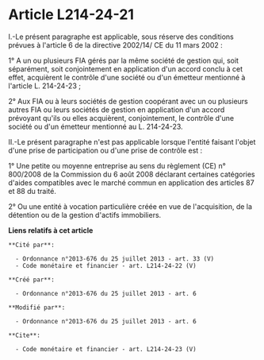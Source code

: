 # Article L214-24-21

I.-Le présent paragraphe est applicable, sous réserve des conditions prévues à l'article 6 de la directive 2002/14/ CE du 11
mars 2002 : 

1° A un ou plusieurs FIA gérés par la même société de gestion qui, soit séparément, soit conjointement en application d'un
accord conclu à cet effet, acquièrent le contrôle d'une société ou d'un émetteur mentionné à l'article L. 214-24-23 ; 

2° Aux FIA ou à leurs sociétés de gestion coopérant avec un ou plusieurs autres FIA ou leurs sociétés de gestion en
application d'un accord prévoyant qu'ils ou elles acquièrent, conjointement, le contrôle d'une société ou d'un émetteur
mentionné au L. 214-24-23. 

II.-Le présent paragraphe n'est pas applicable lorsque l'entité faisant l'objet d'une prise de participation ou d'une prise
de contrôle est : 

1° Une petite ou moyenne entreprise au sens du règlement (CE) n° 800/2008  de la Commission du 6 août 2008 déclarant
certaines catégories d'aides compatibles avec le marché commun en application des articles 87 et 88 du traité. 

2° Ou une entité à vocation particulière créée en vue de l'acquisition, de la détention ou de la gestion d'actifs
immobiliers.

**Liens relatifs à cet article**

	**Cité par**:

	  - Ordonnance n°2013-676 du 25 juillet 2013 - art. 33 (V)
	  - Code monétaire et financier - art. L214-24-22 (V)

	**Créé par**:

	  - Ordonnance n°2013-676 du 25 juillet 2013 - art. 6

	**Modifié par**:

	  - Ordonnance n°2013-676 du 25 juillet 2013 - art. 6

	**Cite**:

	  - Code monétaire et financier - art. L214-24-23 (V)
